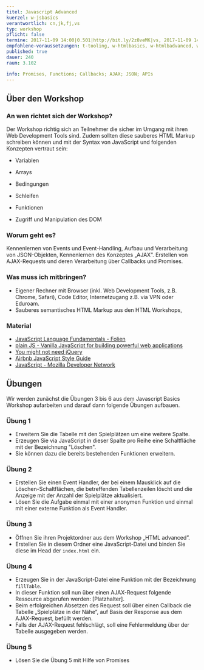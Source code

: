 ```yaml
---
titel: Javascript Advanced
kuerzel: w-jsbasics
verantwortlich: cn,jk,fj,vs
typ: workshop
pflicht: false
termine: 2017-11-09 14:00|0.501|http://bit.ly/2z8veMK|vs, 2017-11-09 14:00|0.502|http://bit.ly/2A7v6wN|fj
empfohlene-voraussetzungen: t-tooling, w-htmlbasics, w-htmlbadvanced, w-jsbasics
published: true
dauer: 240
raum: 3.102

info: Promises, Functions; Callbacks; AJAX; JSON; APIs
--- 
```


## Über den Workshop

### An wen richtet sich der Workshop?

Der Workshop richtig sich an Teilnehmer die sicher im Umgang mit ihren Web Development Tools sind. Zudem sollten diese sauberes HTML Markup schreiben können und mit der Syntax von JavaScript und folgenden Konzepten vertraut sein:

* Variablen
* Arrays


* Bedingungen
* Schleifen
* Funktionen
* Zugriff und Manipulation des DOM

### Worum geht es?

Kennenlernen von Events und Event-Handling, Aufbau und Verarbeitung von JSON-Objekten, Kennenlernen des Konzeptes „AJAX”. Erstellen von AJAX-Requests und deren Verarbeitung über Callbacks und Promises.

### Was muss ich mitbringen?

* Eigener Rechner mit Browser (inkl. Web Development Tools, z.B. Chrome, Safari), Code Editor, Internetzugang z.B. via VPN oder Eduroam.
* Sauberes semantisches HTML Markup aus den HTML Workshops,

### Material
- [JavaScript Language Fundamentals - Folien](../../download/Chapter08-JavaScript1LanguageFundamentals.pdf)
- [plain JS - Vanilla JavaScript for building powerful web applications](https://plainjs.com)
- [You might not need jQuery](http://youmightnotneedjquery.com)
- [Airbnb JavaScript Style Guide](http://airbnb.io/javascript/)
- [JavaScript - Mozilla Developer Network](https://developer.mozilla.org/de/docs/Web/JavaScript)

## Übungen

Wir werden zunächst die Übungen 3 bis 6 aus dem Javascript Basics Workshop aufarbeiten und darauf dann folgende Übungen aufbauen.

### Übung 1

* Erweitern Sie die Tabelle mit den Spielplätzen um eine weitere Spalte. 
* Erzeugen Sie via JavaScript in dieser Spalte pro Reihe eine Schaltfläche mit der Bezeichnung "Löschen". 
* Sie können dazu die bereits bestehenden Funktionen erweitern.

### Übung 2

* Erstellen Sie einen Event Handler, der bei einem Mausklick auf die Löschen-Schaltflächen, die betreffenden Tabellenzeilen löscht und die Anzeige mit der Anzahl der Spielplätze aktualisiert. 
* Lösen Sie die Aufgabe einmal mit einer anonymen Funktion und einmal mit einer externe Funktion als Event Handler.

### Übung 3

* Öffnen Sie ihren Projektordner aus dem Workshop „HTML advanced”. 
* Erstellen Sie in diesem Ordner eine JavaScript-Datei und binden Sie diese im Head der `index.html` ein.

### Übung 4

* Erzeugen Sie in der JavaScript-Datei eine Funktion mit der Bezeichnung `fillTable`. 
* In dieser Funktion soll nun über einen AJAX-Request folgende Ressource abgerufen werden: [Platzhalter].
* Beim erfolgreichen Absetzen des Request soll über einen Callback die Tabelle „Spielplätze in der Nähe”, auf Basis der Response aus dem AJAX-Request, befüllt werden.
* Falls der AJAX-Request fehlschlägt, soll eine Fehlermeldung über der Tabelle ausgegeben werden.

### Übung 5
* Lösen Sie die Übung 5 mit Hilfe von Promises